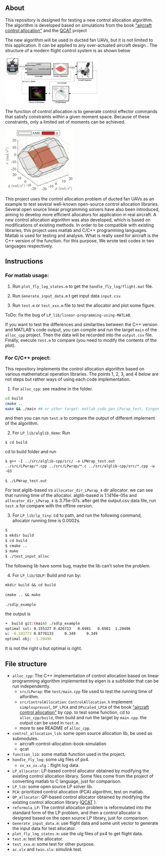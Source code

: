## About
This repository is designed for testing a new control allocation algorithm. The algorithm is developed based on simulations from the book ["aircraft control allocation"](https://github.com/mengchaoheng/aircraft-control-allocation) and the [QCAT](https://github.com/mengchaoheng/qcat) project


The new algorithm will be used in ducted fan UAVs, but it is not limited to this application. It can be applied to any over-actuated aircraft design.. The structure of a modern flight control system is as shown below

<img src="./system.png" width="60%" height="60%" />

The function of control allocation is to generate control effector commands that satisfy constraints within a given moment space. Because of these constraints, only a limited set of moments can be achieved.

<img src="./Fig2.png" width="44%" />

This project uses the control allocation problem of ducted fan UAVs as an example to test several well-known open-source control allocation libraries. Several open source linear programming solvers have also been introduced, aiming to develop more efficient allocators for application in real aircraft. A new control allocation algorithm was also developed, which is based on modifications of existing methods. In order to be compatible with existing libraries, this project uses matlab and C/C++ programming languages. Matlab is used for testing and analysis. What is really used for aircraft is the C++ version of the function. For this purpose, We wrote test codes in two languages respectively.


## Instructions

### For matlab usage:
1. Run `plot_fly_log_states.m` to get the `handle_fly_log/flight.mat` file.

2. Run `Generate_input_data.m` t get input data `input.csv`.

3. Run `test.m` or `test_xxx.m` file to test the allocator and plot some figure.

ToDo: fix the bug of `LP_lib/linear-programming-using-MATLAB`.

If you want to test the differences and similarities between the C++ version and MATLAB's code output, you can compile and run the target `main` of the `alloc_cpp` project. Then the data will be recorded into the `output.csv` file. Finally, execute `test.m` to compare (you need to modify the contents of the plot).

### For C/C++ project:
This repository implements the control allocation algorithm based on various mathematical operation libraries. The points 1, 2, 3, and 4 below are not steps but rather ways of using each code implementation.

1. For `alloc_cpp`: see readme in the folder.

```sh
cd build
cmake ..
make && ./main ## or other target: matlab_code_gen_LPwrap_test, Eingen_based_simplex, alglib_based_minlp_basic.
```
and then you can run `test.m` to compare the output of different implement of the algorithm.

2. For `LP_lib/alglib_demo`: Run
```Console
$ cd build
```
cd to build folder and run 
```Console
$ g++ -I ../src/alglib-cpp/src/ -o LPWrap_test.out  ../src/LPwrap/*.cpp ../src/LPwrap/*.c ../src/alglib-cpp/src/*.cpp -w  -O3

$ ./LPWrap_test.out
```
For test alglib-based vs `allocator_dir_LPwrap_4` dir allocator. we can see that running time of the allocator. alglib-based is 1.1416e-05s and `allocator_dir_LPwrap_4` is 3.75e-07s. after get the output.csv data file, run `test.m` for compare with the offline version.

3. For `LP_lib/lp_tiny`: cd to path, and run the following command, allocator running time is 0.0002s. 
```sh
$ 
$ mkdir build
$ cd build
$ cmake ..
$ make
$ ./test_input_alloc
```
The following lib have some bug, maybe the lib can't solve the problem. 

4. For `LP_lib/SDLP`: Build and run by:
```Console
mkdir build && cd build

cmake .. && make

./sdlp_example 
```
the output is 
```sh
➜  build git:(main) ./sdlp_example 
optimal sol: 0.155327 0.426713   0.6981   0.6981  1.20496
u: -0.193773 0.0776133     0.349     0.349
optimal obj: -1.20496
```
It is not the right u but optimal is right.



## File structure 

- `alloc_cpp`: The C++ implementation of control allocation based on linear programming algorithm implemented by eigen is a subfolder that can be run independently.
  - `src/LPwrap`: the `test/main.cpp` file used to test the running time of alforithm.
  - `src/ControlAllocation`: `ControlAllocation.h` implement `simplxuprevsol`, `DP_LPCA` and `DPscaled_LPCA` of the book ["aircraft control allocation"](https://github.com/mengchaoheng/aircraft-control-allocation) by cpp. to test some function, cd to `alloc_cpp/build`, then build and run the target by `main.cpp`. the output can be used in `test.m`.
  - more to see README of `alloc_cpp`.
- `control_allocation_lib`: some open source allocation lib, be used as submodules.
  - aircraft-control-allocation-book-simulation
  - qcat
- `function_lib`: some matlab function used in the project.
- `handle_fly_log`: some ulg files of px4.
  - `xx_xx_xx.ulg`：flight log data.
- `LP_allocator`: LP-based control allocator obtained by modifying the existing control allocation library. Some files come from the project of converting matlab to C language, just for comparison.
- `LP_lib`: some open source LP solver lib.
- `PCA`: prioritized control allocation (PCA) algorithm, test on matlab.
- `QP_allocator`: QP-based control allocator obtained by modifying the existing control allocation library ([QCAT](https://github.com/mengchaoheng/qcat) ).
- `reformula_LP`: The control allocation problem is reformulated into the standard form of the LP problem, and then a control allocator is designed based on the open source LP library, just for comparison.
- `Generate_input_data.m`: use flight data and some unit vector to generate the input data for test allocator. 
- `plot_fly_log_states.m`: use the ulg files of px4 to get flight data.
- `test.m`: test the allocator.
- `test_xxx.m`: some test for other purpose.
- `ac.slx` and `twin.slx`: simulink test.
